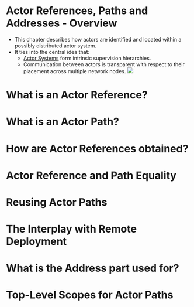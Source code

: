 # Actor References, Paths and Addresses - Overview
- This chapter describes how actors are identified and located within a possibly distributed actor system. 
- It ties into the central idea that:
    - [Actor Systems](../02-actor-system) form intrinsic supervision hierarchies. 
    - Communication between actors is transparent with respect to their placement across multiple network nodes.
![](https://doc.akka.io/docs/akka/current/general/ActorPath.png)

# What is an Actor Reference?
# What is an Actor Path?
# How are Actor References obtained?
# Actor Reference and Path Equality
# Reusing Actor Paths
# The Interplay with Remote Deployment
# What is the Address part used for?
# Top-Level Scopes for Actor Paths
